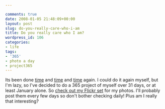 ```yaml
---

comments: true
date: 2008-01-05 21:48:09+00:00
layout: post
slug: do-you-really-care-who-i-am
title: Do you really care who I am?
wordpress_id: 106
categories:
- life
tags:
- '365'
- photo a day
- project365
---
```


Its been done [time](http://www.youtube.com/watch?v=IvDxUoadG6A) and [time](http://www.youtube.com/watch?v=UqVa4TDGCRc) and [time](http://www.youtube.com/watch?v=55YYaJIrmzo) again. I could do it again myself, but I'm lazy, so I've decided to do a 365 project of myself over 31 days, or at least January alone.
So [check out my Flickr set](http://www.flickr.com/photos/domster83/sets/72157603644268373/) for my photos. I'll probably post them every few days so don't bother checking daily! Plus am I really that interesting?
